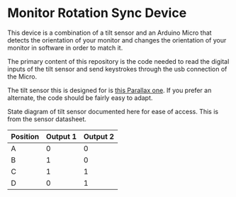 # Monitor Rotation Sync Device

This device is a combination of a tilt sensor and an Arduino Micro that detects
the orientation of your monitor and changes the orientation of your monitor in
software in order to match it.

The primary content of this repository is the code needed to read the digital
inputs of the tilt sensor and send keystrokes through the usb connection of the
Micro.

The tilt sensor this is designed for is [this Parallax
one](https://www.digikey.com/short/3d3vzc). If you prefer an alternate, the code
should be fairly easy to adapt.

State diagram of tilt sensor documented here for ease of access. This is from
the sensor datasheet.

|Position|Output 1|Output 2|
|--------|--------|--------|
|A|0|0|
|B|1|0|
|C|1|1|
|D|0|1|
